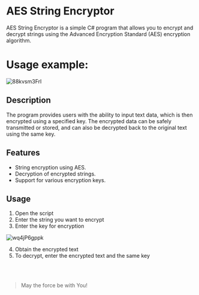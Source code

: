 # AES String Encryptor

AES String Encryptor is a simple C# program that allows you to encrypt and decrypt strings using the Advanced Encryption Standard (AES) encryption algorithm.

# Usage example:
![88kvsm3Frl](https://github.com/user-attachments/assets/456d7bdf-d4a7-4873-8721-6d48aaa558eb)


## Description

The program provides users with the ability to input text data, which is then encrypted using a specified key. The encrypted data can be safely transmitted or stored, and can also be decrypted back to the original text using the same key.

## Features

- String encryption using AES.
- Decryption of encrypted strings.
- Support for various encryption keys.

## Usage

1. Open the script
2. Enter the string you want to encrypt
3. Enter the key for encryption
   
![wq4jP6gppk](https://github.com/user-attachments/assets/ac6cb566-9b95-4301-a4bf-eb6b9b5e0523)

4. Obtain the encrypted text
5. To decrypt, enter the encrypted text and the same key

<br><br>


> May the force be with You!
